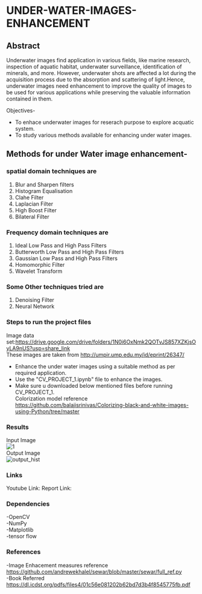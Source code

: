 
# UNDER-WATER-IMAGES-ENHANCEMENT
## Abstract
Underwater images find application in various fields, like marine research, inspection of aquatic habitat, underwater surveillance, identification of minerals, and more. However, underwater shots are affected a lot during the acquisition process due to the absorption and scattering of light.Hence, underwater images need enhancement to improve the quality of images to be used for various applications while preserving the valuable information contained in them.

Objectives- 
- To enhace underwater images for reserach purpose to explore acquatic system.
- To study various methods available for enhancing under water images.

## Methods for under Water image enhancement- 
### spatial domain techniques are
1. Blur and Sharpen filters
2. Histogram Equalisation
3. Clahe Filter
4. Laplacian Filter
5. High Boost Filter
6. Bilateral Filter
### Frequency domain techniques are 
1. Ideal Low Pass and High Pass Filters
2. Butterworth Low Pass and High Pass Filters
3. Gaussian Low Pass and High Pass Filters
4. Homomorphic Filter
5. Wavelet Transform
### Some Other techniques tried are
1. Denoising Filter
2. Neural Network


### Steps to run the project files
Image data set:https://drive.google.com/drive/folders/1N0i6OxNmk2QOTvJS857XZKjsOyLA9nUS?usp=share_link   
These images are taken from  http://umpir.ump.edu.my/id/eprint/26347/
- Enhance the under water images using a suitable method as per required application. 
- Use the "CV_PROJECT_1.ipynb" file to enhance the images. 
- Make sure u downloaded below mentioned files before running CV_PROJECT_1.  
   Colorization model reference https://github.com/balajisrinivas/Colorizing-black-and-white-images-using-Python/tree/master  


### Results
Input Image   
![1](https://user-images.githubusercontent.com/99885183/226164723-d9d8bf2f-71db-40b3-923a-d418beb7e331.jpeg)  
Output Image  
![output_hist](https://user-images.githubusercontent.com/99885183/226164840-1d6e8164-5bbd-4f03-82c9-5809a1d62bb3.jpeg)
### Links  
Youtube Link:
Report Link:

### Dependencies  
-OpenCV  
-NumPy  
-Matplotlib  
-tensor flow  
### References  
-Image Enhacement measures reference https://github.com/andrewekhalel/sewar/blob/master/sewar/full_ref.py  
-Book Referred https://dl.icdst.org/pdfs/files4/01c56e081202b62bd7d3b4f8545775fb.pdf

